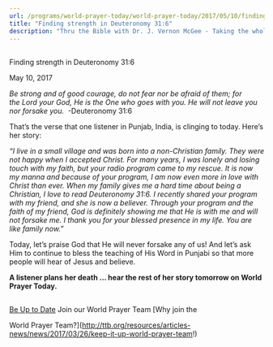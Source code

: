 ```yaml
---
url: /programs/world-prayer-today/world-prayer-today/2017/05/10/finding-strength-in-deuteronomy-31-6
title: "Finding strength in Deuteronomy 31:6"
description: "Thru the Bible with Dr. J. Vernon McGee - Taking the whole Word to the whole world"
---
```







## 
 Finding strength in Deuteronomy 31:6


May 10, 2017




*Be strong and of good courage, do not fear nor be afraid of them; for the Lord your God, He is the One who goes with you. He will not leave you nor forsake you.*  -Deuteronomy 31:6


That’s the verse that one listener in Punjab, India, is clinging to today. Here’s her story:


*“I live in a small village and was born into a non-Christian family. They were not happy when I accepted Christ. For many years, I was lonely and losing touch with my faith, but your radio program came to my rescue. It is now my manna and because of your program, I am now even more in love with Christ than ever. When my family gives me a hard time about being a Christian, I love to read Deuteronomy 31:6. I recently shared your program with my friend, and she is now a believer. Through your program and the faith of my friend, God is definitely showing me that He is with me and will not forsake me. I thank you for your blessed presence in my life. You are like family now.”*


Today, let’s praise God that He will never forsake any of us! And let’s ask Him to continue to bless the teaching of His Word in Punjabi so that more people will hear of Jesus and believe. 


**A listener plans her death … hear the rest of her story tomorrow on World Prayer Today.**







## 




[Be Up to Date](http://feeds.feedburner.com/WorldPrayerToday "World Prayer Today RSS Feed")
Join our World Prayer Team
[Why join the  

World Prayer Team?](http://ttb.org/resources/articles-news/news/2017/03/26/keep-it-up-world-prayer-team!)




